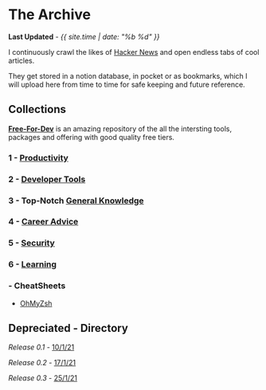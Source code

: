 ---
---

# The Archive

**Last Updated** - _{{ site.time | date: "%b %d" }}_

I continuously crawl the likes of [Hacker News](https://news.ycombinator.com/) and open endless tabs of cool articles.

They get stored in a notion database, in pocket or as bookmarks, which I will upload here from time to time for safe keeping and future reference.

## Collections

 **[Free-For-Dev](https://free-for.dev/#/?id=tools-for-teams-and-collaboration)** is an amazing repository of the all the intersting tools, packages and offering with good quality free tiers. 

### 1 - [Productivity](/archive/productivity)

### 2 - [Developer Tools](/archive/developertools)

### 3 - Top-Notch [General Knowledge](/archive/gka)

### 4 - [Career Advice](/archive/careeradvice)

### 5 - [Security](/archive/security)

### 6 - [Learning](/archive/learning)

### - CheatSheets

* [OhMyZsh](https://github.com/ohmyzsh/ohmyzsh/wiki/Cheatsheet)


## Depreciated - Directory

_Release 0.1_ - [10/1/21](/notion/Links_9)

_Release 0.2_ - [17/1/21](/notion/Links_10-17)

_Release 0.3_ - [25/1/21](/notion/Links_18-25)
